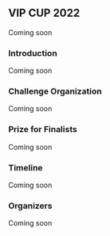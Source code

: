 ## VIP CUP 2022
Coming soon

### Introduction

Coming soon

### Challenge Organization

Coming soon

### Prize for Finalists

Coming soon

### Timeline

Coming soon

### Organizers

Coming soon

